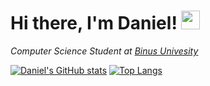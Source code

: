 # Hi there, I'm Daniel! <img src="https://raw.githubusercontent.com/MartinHeinz/MartinHeinz/master/wave.gif" width="30px" style="max-width:100%;">

*Computer Science Student at <a href="https://binus.ac.id/">Binus Univesity*
 
[![Daniel's GitHub stats](https://github-readme-stats.vercel.app/api?username=dzniel&show_icons=true&theme=buefy&count_private=true)](https://github.com/anuraghazra/github-readme-stats)
[![Top Langs](https://github-readme-stats.vercel.app/api/top-langs/?username=dzniel&layout=compact&theme=buefy)](https://github.com/anuraghazra/github-readme-stats)
            
            
<!--
**dzniel/dzniel** is a ✨ _special_ ✨ repository because its `README.md` (this file) appears on your GitHub profile.

Here are some ideas to get you started:

- 🔭 I’m currently working on ...
- 🌱 I’m currently learning ...
- 👯 I’m looking to collaborate on ...
- 🤔 I’m looking for help with ...
- 💬 Ask me about ...
- 📫 How to reach me: ...
- 😄 Pronouns: ...
- ⚡ Fun fact: ...
-->
